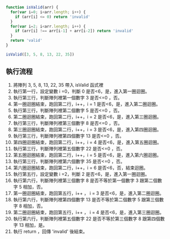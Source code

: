 ``` js
function isValid(arr) {
  for(var i=0; i<arr.length; i++) {
    if (arr[i] <= 0) return 'invalid'
  }
  for(var i=2; i<arr.length; i++) {
    if (arr[i] !== arr[i-1] + arr[i-2]) return 'invalid'
  }
  return 'valid'
}

isValid([3, 5, 8, 13, 22, 35])
```

## 執行流程

1. 將陣列 3, 5, 8, 13, 22, 35 帶入 isValid 函式裡
2. 執行第一行，設定變數 i =0，判斷 0 是否<6，是，進入第一圈迴圈。
3. 執行第三行，判斷陣列裡第一個數字 3 是否<=0 ，否。
4. 第一圈迴圈結束，跑回第二行，i++，i = 1 是否<6，是，進入第二圈迴圈。
5. 執行第三行，判斷陣列裡第二個數字 5 是否<=0 ，否。
6. 第二圈迴圈結束，跑回第二行，i++，i = 2 是否<6，是，進入第三圈迴圈。
7. 執行第三行，判斷陣列裡第三個數字 8 是否<=0 ，否。
8. 第三圈迴圈結束，跑回第二行，i++，i = 3 是否<6，是，進入第四圈迴圈。
9. 執行第三行，判斷陣列裡第四個數字 13 是否<=0 ，否。
10. 第四圈迴圈結束，跑回第二行，i++，i = 4 是否<6，是，進入第五圈迴圈。
11. 執行第三行，判斷陣列裡第五個數字 22 是否<=0 ，否。
12. 第五圈迴圈結束，跑回第二行，i++，i = 5 是否<6，是，進入第六圈迴圈。
13. 執行第三行，判斷陣列裡第六個數字 35 是否<=0 ，否。
14. 第六圈迴圈結束，跑回第二行，i++，i = 6 是否<6，否，結束迴圈。
15. 執行第五行，設定變數 i =2，判斷 2 是否<6，是，進入第一圈迴圈。
16. 執行第六行，判斷陣列裡第三個數字 8 是否不等於第一個數字 3 跟第二個數字 5 相加，否。
17. 第一圈迴圈結束，跑回第五行，i++ ， i = 3 是否<6，是，進入第二圈迴圈。
18. 執行第六行，判斷陣列裡第四個數字 13 是否不等於第二個數字 5 跟第三個數字 8 相加，否。
19. 第二圈迴圈結束，跑回第五行，i++ ， i = 4 是否<6，是，進入第三圈迴圈。
20. 執行第六行，判斷陣列裡第五個數字 22 是否不等於第三個數字 8 跟第四個數字 13 相加，是。
21. 執行 return ，回傳 'invalid' 後結束。